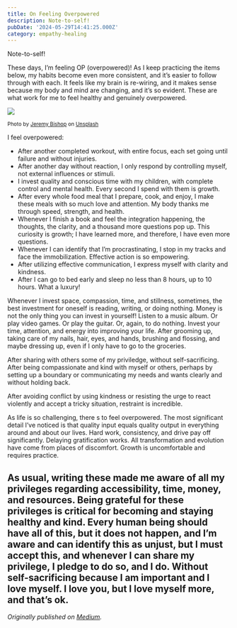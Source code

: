 ```yaml
---
title: On Feeling Overpowered
description: Note-to-self!
pubDate: '2024-05-29T14:41:25.000Z'
category: empathy-healing
---
```


Note-to-self!

These days, I’m feeling OP (overpowered)! As I keep practicing the items below, my habits become even more consistent, and it’s easier to follow through with each. It feels like my brain is re-wiring, and it makes sense because my body and mind are changing, and it’s so evident. These are what work for me to feel healthy and genuinely overpowered.

![](https://cdn-images-1.medium.com/max/800/0*9gcNgi7zz54OiC4Q)

<small>Photo by [Jeremy Bishop](https://unsplash.com/@jeremybishop?utm_source=medium&utm_medium=referral) on [Unsplash](https://unsplash.com?utm_source=medium&utm_medium=referral)</small>

I feel overpowered:

- After another completed workout, with entire focus, each set going until failure and without injuries.
- After another day without reaction, I only respond by controlling myself, not external influences or stimuli.
- I invest quality and conscious time with my children, with complete control and mental health. Every second I spend with them is growth.
- After every whole food meal that I prepare, cook, and enjoy, I make these meals with so much love and attention. My body thanks me through speed, strength, and health.
- Whenever I finish a book and feel the integration happening, the thoughts, the clarity, and a thousand more questions pop up. This curiosity is growth; I have learned more, and therefore, I have even more questions.
- Whenever I can identify that I’m procrastinating, I stop in my tracks and face the immobilization. Effective action is so empowering.
- After utilizing effective communication, I express myself with clarity and kindness.
- After I can go to bed early and sleep no less than 8 hours, up to 10 hours. What a luxury!

Whenever I invest space, compassion, time, and stillness, sometimes, the best investment for oneself is reading, writing, or doing nothing. Money is not the only thing you can invest in yourself! Listen to a music album. Or play video games. Or play the guitar. Or, again, to do nothing. Invest your time, attention, and energy into improving your life. After grooming up, taking care of my nails, hair, eyes, and hands, brushing and flossing, and maybe dressing up, even if I only have to go to the groceries.

After sharing with others some of my priviledge, without self-sacrificing. After being compassionate and kind with myself or others, perhaps by setting up a boundary or communicating my needs and wants clearly and without holding back.

After avoiding conflict by using kindness or resisting the urge to react violently and accept a tricky situation, restraint is incredible.

As life is so challenging, there s to feel overpowered. The most significant detail I’ve noticed is that quality input equals quality output in everything around and about our lives. Hard work, consistency, and drive pay off significantly. Delaying gratification works. All transformation and evolution have come from places of discomfort. Growth is uncomfortable and requires practice.

As usual, writing these made me aware of all my privileges regarding accessibility, time, money, and resources. Being grateful for these privileges is critical for becoming and staying healthy and kind. Every human being should have all of this, but it does not happen, and I’m aware and can identify this as unjust, but I must accept this, and whenever I can share my privilege, I pledge to do so, and I do. Without self-sacrificing because I am important and I love myself. I love you, but I love myself more, and that’s ok.
---

_Originally published on [Medium](https://medium.com/@wizards777/on-feeling-overpowered-d964cc32480a)._
